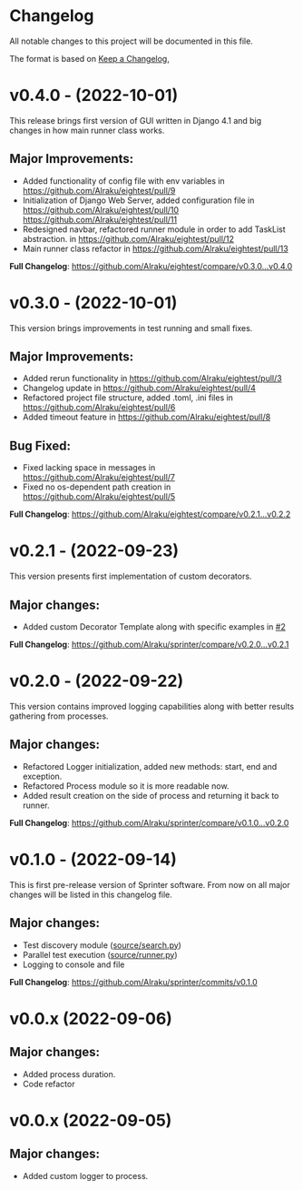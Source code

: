 # Changelog

All notable changes to this project will be documented in this file.

The format is based on [Keep a Changelog](https://keepachangelog.com/en/1.0.0/),

# v0.4.0 - (2022-10-01)

This release brings first version of GUI written in Django 4.1 and big changes in how main runner class works.

## Major Improvements:
* Added functionality of config file with env variables in https://github.com/Alraku/eightest/pull/9
* Initialization of Django Web Server, added configuration file in https://github.com/Alraku/eightest/pull/10 https://github.com/Alraku/eightest/pull/11
* Redesigned navbar, refactored runner module in order to add TaskList abstraction. in https://github.com/Alraku/eightest/pull/12
* Main runner class refactor in https://github.com/Alraku/eightest/pull/13

**Full Changelog**: https://github.com/Alraku/eightest/compare/v0.3.0...v0.4.0

# v0.3.0 - (2022-10-01)

This version brings improvements in test running and small fixes.

## Major Improvements:
* Added rerun functionality in https://github.com/Alraku/eightest/pull/3
* Changelog update in https://github.com/Alraku/eightest/pull/4
* Refactored project file structure, added .toml, .ini files in https://github.com/Alraku/eightest/pull/6
* Added timeout feature in https://github.com/Alraku/eightest/pull/8

## Bug Fixed:
* Fixed lacking space in messages in https://github.com/Alraku/eightest/pull/7
* Fixed no os-dependent path creation in https://github.com/Alraku/eightest/pull/5

**Full Changelog**: https://github.com/Alraku/eightest/compare/v0.2.1...v0.2.2

# v0.2.1 - (2022-09-23)

This version presents first implementation of custom decorators.

## Major changes:
- Added custom Decorator Template along with specific examples in [#2](https://github.com/Alraku/sprinter/pull/2)

**Full Changelog**: https://github.com/Alraku/sprinter/compare/v0.2.0...v0.2.1

# v0.2.0 - (2022-09-22)

This version contains improved logging capabilities along with better results gathering from processes.

## Major changes:
- Refactored Logger initialization, added new methods: start, end and exception.
- Refactored Process module so it is more readable now.
- Added result creation on the side of process and returning it back to runner.

**Full Changelog**: https://github.com/Alraku/sprinter/compare/v0.1.0...v0.2.0

# v0.1.0 - (2022-09-14)

This is first pre-release version of Sprinter software. From now on all major changes will be listed in this changelog file.

## Major changes:

- Test discovery module ([source/search.py](https://github.com/Alraku/sprinter/blob/main/source/search.py))
- Parallel test execution ([source/runner.py](https://github.com/Alraku/sprinter/blob/main/source/runner.py))
- Logging to console and file 

**Full Changelog**: https://github.com/Alraku/sprinter/commits/v0.1.0

# v0.0.x (2022-09-06)

## Major changes:

- Added process duration.
- Code refactor

# v0.0.x (2022-09-05)

## Major changes:

- Added custom logger to process.